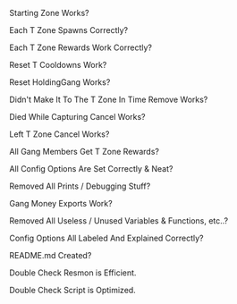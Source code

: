 <!--## T = Territory ##-->

Starting Zone Works?

Each T Zone Spawns Correctly?

Each T Zone Rewards Work Correctly?

Reset T Cooldowns Work?

Reset HoldingGang Works?

Didn't Make It To The T Zone In Time Remove Works?

Died While Capturing Cancel Works?

Left T Zone Cancel Works?

All Gang Members Get T Zone Rewards?

All Config Options Are Set Correctly & Neat?

Removed All Prints / Debugging Stuff?

Gang Money Exports Work?

Removed All Useless / Unused Variables & Functions, etc..?

Config Options All Labeled And Explained Correctly?

README.md Created?

Double Check Resmon is Efficient.

Double Check Script is Optimized.